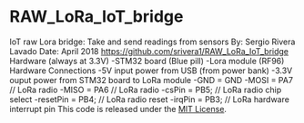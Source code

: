 # RAW_LoRa_IoT_bridge


  IoT raw Lora bridge: Take and send readings from sensors
  By: Sergio Rivera Lavado
  Date: April 2018
  https://github.com/srivera1/RAW_LoRa_IoT_bridge
  Hardware (always at 3.3V)
  -STM32 board (Blue pill)
  -Lora module (RF96)
  Hardware Connections
  -5V input power from USB (from power bank)
  -3.3V ouput power from STM32 board to LoRa module
  -GND = GND
  -MOSI = PA7            // LoRa radio
  -MISO = PA6            // LoRa radio
  -csPin = PB5;          // LoRa radio chip select
  -resetPin = PB4;       // LoRa radio reset
  -irqPin = PB3;         // LoRa hardware interrupt pin
  This code is released under the [MIT License](http://opensource.org/licenses/MIT).
